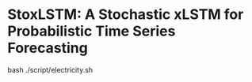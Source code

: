 # StoxLSTM: A Stochastic xLSTM for Probabilistic Time Series Forecasting

bash ./script/electricity.sh